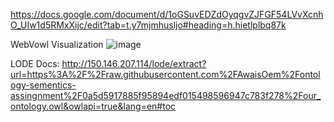 https://docs.google.com/document/d/1oGSuvEDZdOyqgvZJFGF54LVvXcnhO_UIw1d5RMxXijc/edit?tab=t.y7mjmhusljo#heading=h.hietlplbq87k



WebVowl Visualization
![image](https://github.com/user-attachments/assets/4f61f457-68c3-4928-a01b-8e294c66b3cf)


LODE Docs:
http://150.146.207.114/lode/extract?url=https%3A%2F%2Fraw.githubusercontent.com%2FAwaisOem%2Fontology-sementics-assingnment%2F0a5d5917885f95894edf015498596947c783f278%2Four_ontology.owl&owlapi=true&lang=en#toc
